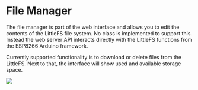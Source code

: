 # File Manager

The file manager is part of the web interface and allows you to edit the contents of the LittleFS file system. No class is implemented to support this. Instead the web server API interacts directly with the LittleFS functions from the ESP8266 Arduino framework. 

Currently supported functionality is to download or delete files from the LittleFS. Next to that, the interface will show used and available storage space.

![](https://raw.githubusercontent.com/maakbaas/esp8266-iot-framework/master/docs/img/screenshot-file.png)
